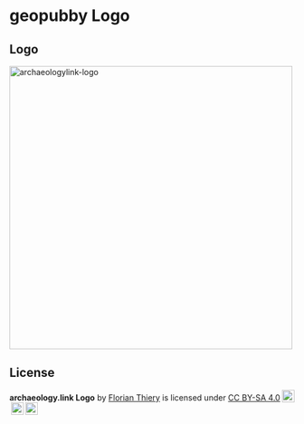 # geopubby Logo

## Logo

<img src="https://github.com/RGZM/archaeologylink_CD/blob/main/logo/archaeologylink_logo.png" alt="archaeologylink-logo" title="archaeologylink-logo" height="500" />

## License

<p xmlns:dct="http://purl.org/dc/terms/" xmlns:cc="http://creativecommons.org/ns#" class="license-text"><span rel="dct:title"><b>archaeology.link Logo</b></span> by <a rel="cc:attributionURL dct:creator" property="cc:attributionName" href="https://orcid.org/0000-0002-3246-3531">Florian Thiery</a> is licensed under <a rel="license" href="https://creativecommons.org/licenses/by-sa/4.0">CC BY-SA 4.0<img style="height:22px!important;margin-left:3px;vertical-align:text-bottom;" src="https://mirrors.creativecommons.org/presskit/icons/cc.svg?ref=chooser-v1" /><img style="height:22px!important;margin-left:3px;vertical-align:text-bottom;" src="https://mirrors.creativecommons.org/presskit/icons/by.svg?ref=chooser-v1" /><img style="height:22px!important;margin-left:3px;vertical-align:text-bottom;" src="https://mirrors.creativecommons.org/presskit/icons/sa.svg?ref=chooser-v1" /></a></p>
